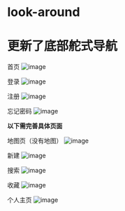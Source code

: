 # look-around
# 更新了底部舵式导航
首页
![image](https://github.com/Software-Engineering-Group-15/look-around/raw/SimpleConstruction/Screenshot/main.png)

登录
![image](https://github.com/Software-Engineering-Group-15/look-around/raw/SimpleConstruction/Screenshot/login.png)

注册
![image](https://github.com/Software-Engineering-Group-15/look-around/raw/SimpleConstruction/Screenshot/register.png)

忘记密码
![image](https://github.com/Software-Engineering-Group-15/look-around/raw/SimpleConstruction/Screenshot/findpassword.png)

**以下需完善具体页面**

地图页（没有地图）
![image](https://github.com/Software-Engineering-Group-15/look-around/raw/SimpleConstruction/Screenshot/map1.png)

新建
![image](https://github.com/Software-Engineering-Group-15/look-around/raw/SimpleConstruction/Screenshot/newpost.png)

搜索
![image](https://github.com/Software-Engineering-Group-15/look-around/raw/SimpleConstruction/Screenshot/search1.png)

收藏
![image](https://github.com/Software-Engineering-Group-15/look-around/raw/SimpleConstruction/Screenshot/favourite1.png)

个人主页
![image](https://github.com/Software-Engineering-Group-15/look-around/raw/SimpleConstruction/Screenshot/user1.png)

